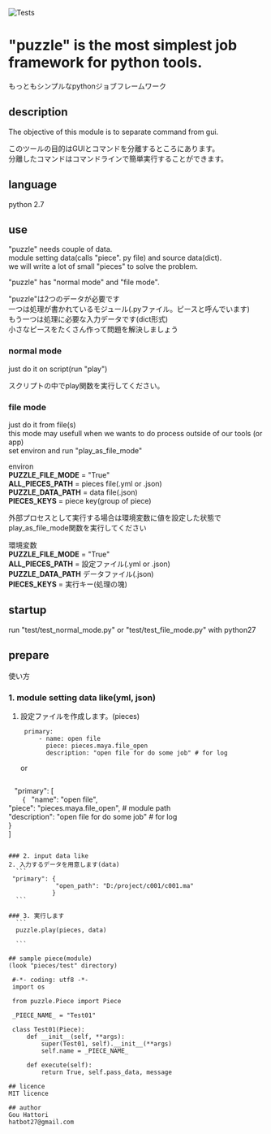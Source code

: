 ![Tests](https://github.com/hat27/puzzle/actions/workflows/tests.yml/badge.svg)

# "puzzle" is the most simplest job framework for python tools.  
もっともシンプルなpythonジョブフレームワーク

## description
The objective of this module is to separate command from gui.  
  
このツールの目的はGUIとコマンドを分離するところにあります。  
分離したコマンドはコマンドラインで簡単実行することができます。

## language
python 2.7

## use  
"puzzle" needs couple of data.  
module setting data(calls "piece". py file) and source data(dict).  
we will write a lot of small "pieces" to solve the problem.  
  
"puzzle" has "normal mode" and "file mode".  
  
"puzzle"は2つのデータが必要です  
一つは処理が書かれているモジュール(.pyファイル。ピースと呼んでいます)  
もう一つは処理に必要な入力データです(dict形式)  
小さなピースをたくさん作って問題を解決しましょう  

### normal mode
just do it on script(run "play")  
  
スクリプトの中でplay関数を実行してください。  

### file mode
just do it from file(s)  
this mode may usefull when we wants to do process outside of our tools (or app)  
set environ and run "play_as_file_mode"

environ  
__PUZZLE_FILE_MODE__ = "True"  
__ALL_PIECES_PATH__ = pieces file(.yml or .json)  
__PUZZLE_DATA_PATH__ = data file(.json)  
__PIECES_KEYS__ = piece key(group of piece)  
  
  
外部プロセスとして実行する場合は環境変数に値を設定した状態で  
play_as_file_mode関数を実行してください  
  
環境変数  
__PUZZLE_FILE_MODE__ = "True"  
__ALL_PIECES_PATH__ = 設定ファイル(.yml or .json)  
__PUZZLE_DATA_PATH__ データファイル(.json)  
__PIECES_KEYS__ = 実行キー(処理の塊)  
  
## startup
run "test/test_normal_mode.py" or "test/test_file_mode.py" with python27
  
## prepare  
使い方  
  
### 1. module setting data like(yml, json)  
1. 設定ファイルを作成します。(pieces)  
   ```
    primary:  
        - name: open file  
          piece: pieces.maya.file_open  
          description: "open file for do some job" # for log   
   ``` 
    or
   ``` 
    "primary": [  
        {  
            "name": "open file",  
            "piece": "pieces.maya.file_open", # module path  
            "description": "open file for do some job" # for log  
        }  
    ]  
   ```    
  
### 2. input data like  
2. 入力するデータを用意します(data)  
     ``` 
    "primary": {  
                "open_path": "D:/project/c001/c001.ma"  
               }  
     ``` 

### 3. 実行します  
     ```
     puzzle.play(pieces, data)
    
     ```

## sample piece(module)  
(look "pieces/test" directory)  

    #-*- coding: utf8 -*-
    import os

    from puzzle.Piece import Piece

    _PIECE_NAME_ = "Test01"

    class Test01(Piece):
        def __init__(self, **args):
            super(Test01, self).__init__(**args)
            self.name = _PIECE_NAME_ 

        def execute(self):
            return True, self.pass_data, message
  
## licence  
MIT licence  
  
## author  
Gou Hattori  
hatbot27@gmail.com  
